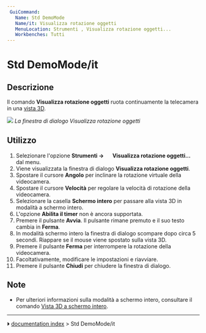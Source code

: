 ```yaml
---
 GuiCommand:
   Name: Std DemoMode
   Name/it: Visualizza rotazione oggetti
   MenuLocation: Strumenti , Visualizza rotazione oggetti...
   Workbenches: Tutti
---
```


# Std DemoMode/it



## Descrizione

Il comando **Visualizza rotazione oggetti** ruota continuamente la telecamera in una [vista 3D](3D_view/it.md).

![](images/Std_DemoMode_dialog.png ) 
*La finestra di dialogo Visualizza rotazione oggetti*



## Utilizzo

1.  Selezionare l\'opzione **Strumenti →  <img src="images/Std_DemoMode.svg" width=16px> Visualizza rotazione oggetti...** dal menu.
2.  Viene visualizzata la finestra di dialogo **Visualizza rotazione oggetti**.
3.  Spostare il cursore **Angolo** per inclinare la rotazione virtuale della videocamera.
4.  Spostare il cursore **Velocità** per regolare la velocità di rotazione della videocamera.
5.  Selezionare la casella **Schermo intero** per passare alla vista 3D in modalità a schermo intero.
6.  L\'opzione **Abilita il timer** non è ancora supportata.
7.  Premere il pulsante **Avvia**. Il pulsante rimane premuto e il suo testo cambia in **Ferma**.
8.  In modalità schermo intero la finestra di dialogo scompare dopo circa 5 secondi. Riappare se il mouse viene spostato sulla vista 3D.
9.  Premere il pulsante **Ferma** per interrompere la rotazione della videocamera.
10. Facoltativamente, modificare le impostazioni e riavviare.
11. Premere il pulsante **Chiudi** per chiudere la finestra di dialogo.



## Note

-   Per ulteriori informazioni sulla modalità a schermo intero, consultare il comando [Vista 3D a schermo intero](Std_ViewFullscreen/it.md).



---
⏵ [documentation index](../README.md) > Std DemoMode/it
